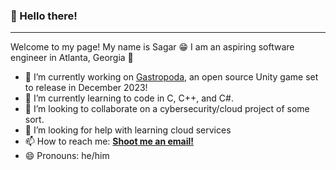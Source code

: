 ### 👋 Hello there!
* * *
Welcome to my page! My name is Sagar 😁 I am an aspiring software engineer in Atlanta, Georgia 🍑

- 🔭 I’m currently working on [Gastropoda](https://github.com/aimbesi1/gastropoda), an open source Unity game set to release in December 2023! 
- 🌱 I’m currently learning to code in C, C++, and C#.
- 👯 I’m looking to collaborate on a cybersecurity/cloud project of some sort.
- 🤔 I’m looking for help with learning cloud services
- 📫 How to reach me: [**Shoot me an email!**](sdp2391@gmail.com)
- 😄 Pronouns: he/him
